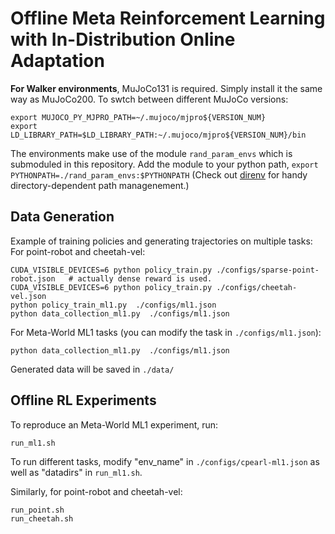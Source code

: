 # Offline Meta Reinforcement Learning with In-Distribution Online Adaptation
<!-- 
> Recent offline meta-reinforcement learning (meta-RL) methods typically utilize task-dependent behavior policies (e.g., training RL agents on each individual task) to collect a multi-task dataset. However, these methods always require extra information for fast adaptation, such as offline context for testing tasks. To address this problem, we first formally characterize a unique challenge in offline meta-RL: transition-reward distribution shift between offline datasets and online adaptation. Our theory finds that out-of-distribution adaptation episodes may lead to unreliable policy evaluation and that online adaptation with in-distribution episodes can ensure adaptation performance guarantee. Based on these theoretical insights, we propose a novel adaptation framework, called In-Distribution online Adaptation with uncertainty Quantification (IDAQ), which generates in-distribution context using a given uncertainty quantification and performs effective task belief inference to address new tasks. We find a return-based uncertainty quantification for IDAQ that performs effectively. Experiments show that IDAQ achieves state-of-the-art performance on the Meta-World ML1 benchmark compared to baselines with/without offline adaptation.


## Installation
To install locally, you will need to first install [MuJoCo](https://www.roboti.us/index.html). For task distributions in which the reward function varies (Cheetah, Ant), install MuJoCo150 or plus. Set `LD_LIBRARY_PATH` to point to both the MuJoCo binaries (`/$HOME/.mujoco/mujoco200/bin`) as well as the gpu drivers (something like `/usr/lib/nvidia-390`, you can find your version by running `nvidia-smi`).

For the remaining dependencies, create conda environment by
```
conda env create -f environment.yaml
```

<!-- For task distributions where the transition function (dynamics)  varies  -->

**For Walker environments**, MuJoCo131 is required.
Simply install it the same way as MuJoCo200. To swtch between different MuJoCo versions:

```
export MUJOCO_PY_MJPRO_PATH=~/.mujoco/mjpro${VERSION_NUM}
export LD_LIBRARY_PATH=$LD_LIBRARY_PATH:~/.mujoco/mjpro${VERSION_NUM}/bin
``` 

The environments make use of the module `rand_param_envs` which is submoduled in this repository. Add the module to your python path, `export PYTHONPATH=./rand_param_envs:$PYTHONPATH` (Check out [direnv](https://direnv.net/) for handy directory-dependent path managenement.)


## Data Generation


Example of training policies and generating trajectories on multiple tasks:
For point-robot and cheetah-vel:
```
CUDA_VISIBLE_DEVICES=6 python policy_train.py ./configs/sparse-point-robot.json   # actually dense reward is used.
CUDA_VISIBLE_DEVICES=6 python policy_train.py ./configs/cheetah-vel.json
python policy_train_ml1.py  ./configs/ml1.json
python data_collection_ml1.py  ./configs/ml1.json
```

For Meta-World ML1 tasks (you can modify the task in `./configs/ml1.json`):
```
python data_collection_ml1.py  ./configs/ml1.json
```

Generated data will be saved in `./data/`

## Offline RL Experiments
To reproduce an Meta-World ML1 experiment, run: 
```
run_ml1.sh
```
To run different tasks, modify "env_name" in `./configs/cpearl-ml1.json` as well as "datadirs" in `run_ml1.sh`.

Similarly, for point-robot and cheetah-vel:
```
run_point.sh
run_cheetah.sh
```
